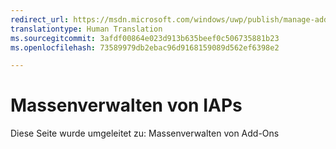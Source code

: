 ```yaml
---
redirect_url: https://msdn.microsoft.com/windows/uwp/publish/manage-add-ons-in-bulk
translationtype: Human Translation
ms.sourcegitcommit: 3afdf00864e023d913b635beef0c506735881b23
ms.openlocfilehash: 73589979db2ebac96d9168159089d562ef6398e2

---
```


# Massenverwalten von IAPs

Diese Seite wurde umgeleitet zu: Massenverwalten von Add-Ons



<!--HONumber=Aug16_HO3-->


